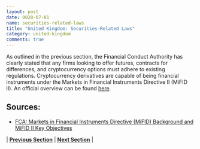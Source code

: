 ```yaml
---
layout: post
date: 0028-07-01
name: securities-related-laws
title: "United Kingdom: Securities-Related Laws"
category: united-kingdom
comments: true
---
```


As outlined in the previous section, the Financial Conduct Authority has clearly stated that any firms looking to offer futures, contracts for differences, and cryptocurrency options must adhere to existing regulations. Cryptocurrency derivatives are capable of being financial instruments under the Markets in Financial Instruments Directive II (MiFID II). An official overview can be found [here](https://www.fca.org.uk/mifid-ii/1-overview).


Sources:
---
  * [FCA: Markets in Financial Instruments Directive (MiFID) Background and MiFID II Key Objectives](https://www.fca.org.uk/mifid-ii/1-overview)



| **[Previous Section](https://neo-project.github.io/global-blockchain-compliance-hub//united-kingdom/united-kingdom-laws-token-sales.html)** | **[Next Section](https://neo-project.github.io/global-blockchain-compliance-hub//united-kingdom/united-kingdom-privacy-and-data-protection.html)** |
